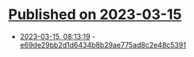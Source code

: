 # [Published on 2023-03-15](index.md)

* [2023-03-15, 08:13:19](https://lobste.rs/s/9xj8ii/e69de29bb2d1d6434b8b29ae775ad8c2e48) - [e69de29bb2d1d6434b8b29ae775ad8c2e48c5391](https://blog.waleedkhan.name/e69de29bb2d1d6434b8b29ae775ad8c2e48c5391/)
